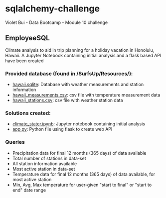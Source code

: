 # sqlalchemy-challenge
Violet Bui - Data Bootcamp - Module 10 challenge

## EmployeeSQL
Climate analysis to aid in trip planning for a holiday vacation in Honolulu, Hawaii. A Jupyter Notebook containing initial analysis and a flask based API have been created

### Provided database (found in /SurfsUp/Resources/):
- <u>hawaii.sqlite</u>: Database with weather measurements and station information
- <u>hawaii_measurements.csv</u>: csv file with temperature measurement data
- <u>hawaii_stations.csv</u>:  csv file with weather station data 

### Solutions created:
- <u>climate_stater.ipynb</u>: Jupyter notebook containing initial analysis
- <u>app.py</u>: Python file using flask to create web API

### Queries
- Precipitation data for final 12 months (365 days) of data available
- Total number of stations in data-set
- All station information available
- Most active station in data-set
- Temperature data for final 12 months (365 days) of data available, for most active station
- Min, Avg, Max temperature for user-given "start to final" or "start to end" date range



